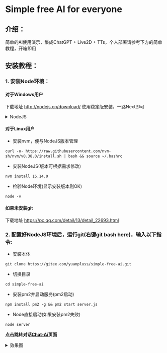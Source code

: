 # Simple free AI for everyone

## 介绍：
简单的Ai使用演示，集成ChatGPT + Live2D + TTs，个人部署请参考下方的简单教程，开箱即用

## 安装教程：

### 1. 安装Node环境：

#### 对于Windows用户

下载地址 http://nodejs.cn/download/ 
使用稳定版安装，一路Next即可

<details> <summary>NodeJS</summary>
<img src="./demonstrate/image/1.jpg" style="zoom:50%;" />
</details>


#### 对于Linux用户

* 安装nvm，便与NodeJS版本管理
```
curl -o- https://raw.githubusercontent.com/nvm-sh/nvm/v0.38.0/install.sh | bash && source ~/.bashrc

```
* 安装NodeJS(版本可根据需求修改)
```
nvm install 16.14.0

```
* 检验Node环境(显示安装版本则OK)
```
node -v

```

#### 如果未安装git
下载地址 https://pc.qq.com/detail/13/detail_22693.html

### 2. 配置好NodeJS环境后，运行git(右键git bash here)，输入以下指令:

* 安装本体
```
git clone https://gitee.com/yuanpluss/simple-free-ai.git

```
* 切换目录
```
cd simple-free-ai

```
* 安装pm2并启动服务(pm2启动)
```
npm install pm2 -g && pm2 start server.js

```

* Node直接启动(如果安装pm2失败)
```
node server

```
**点击跳转对话[Chat-Ai](http://127.0.0.1:4000/chat)页面**
<details> <summary>效果图</summary>
<img src="./demonstrate/image/2.jpg" style="zoom:50%;" />
</details>